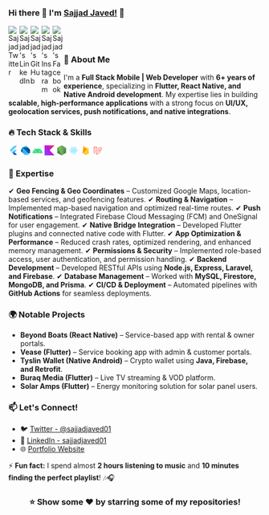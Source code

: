 ### Hi there 👋 I'm [Sajjad Javed!](https://sajjadjaved01.github.io/portfolio/) 👋

<a href="https://twitter.com/sajjadjaved01">
  <img align="left" alt="Sajjad Twitter" width="22px" src="https://cdn.jsdelivr.net/npm/simple-icons@v3/icons/twitter.svg" />
</a>
<a href="https://linkedin.com/in/sajjadjaved01">
  <img align="left" alt="Sajjad's LinkedIn" width="22px" src="https://cdn.jsdelivr.net/npm/simple-icons@v3/icons/linkedin.svg" />
</a>
<a href="https://github.com/sajjadjaved01">
  <img align="left" alt="Sajjad's GitHub" width="22px" src="https://cdn.jsdelivr.net/npm/simple-icons@v3/icons/github.svg" />
</a>
<a href="https://instagram.com/sajjadjavedofficial/">
  <img align="left" alt="Sajjad's Instagram" width="22px" src="https://cdn.jsdelivr.net/npm/simple-icons@v3/icons/instagram.svg" />
</a>
<a href="https://www.facebook.com/sajjadjavedofficial/">
  <img align="left" alt="Sajjad's Facebook" width="22px" src="https://cdn.jsdelivr.net/npm/simple-icons@v3/icons/facebook.svg" />
</a>

<br/>
<br/>

### 🚀 About Me

I'm a **Full Stack Mobile | Web Developer** with **6+ years of experience**, specializing in **Flutter, React Native, and Native Android development**. My expertise lies in building **scalable, high-performance applications** with a strong focus on **UI/UX, geolocation services, push notifications, and native integrations**.

### 🔥 Tech Stack & Skills

<code><img height="20" src="https://raw.githubusercontent.com/github/explore/80688e429a7d4ef2fca1e82350fe8e3517d3494d/topics/flutter/flutter.png"></code>
<code><img height="20" src="https://raw.githubusercontent.com/github/explore/80688e429a7d4ef2fca1e82350fe8e3517d3494d/topics/dart/dart.png"></code>
<code><img height="20" src="https://raw.githubusercontent.com/github/explore/80688e429a7d4ef2fca1e82350fe8e3517d3494d/topics/android/android.png"></code>
<code><img height="20" src="https://raw.githubusercontent.com/github/explore/80688e429a7d4ef2fca1e82350fe8e3517d3494d/topics/kotlin/kotlin.png"></code>
<code><img height="20" src="https://raw.githubusercontent.com/github/explore/80688e429a7d4ef2fca1e82350fe8e3517d3494d/topics/nodejs/nodejs.png"></code>
<code><img height="20" src="https://raw.githubusercontent.com/github/explore/80688e429a7d4ef2fca1e82350fe8e3517d3494d/topics/react/react.png"></code>
<code><img height="20" src="https://raw.githubusercontent.com/github/explore/80688e429a7d4ef2fca1e82350fe8e3517d3494d/topics/firebase/firebase.png"></code>
<code><img height="20" src="https://raw.githubusercontent.com/github/explore/80688e429a7d4ef2fca1e82350fe8e3517d3494d/topics/laravel/laravel.png"></code>

### 🔧 Expertise

✔ **Geo Fencing & Geo Coordinates** – Customized Google Maps, location-based services, and geofencing features.
✔ **Routing & Navigation** – Implemented map-based navigation and optimized real-time routes.
✔ **Push Notifications** – Integrated Firebase Cloud Messaging (FCM) and OneSignal for user engagement.
✔ **Native Bridge Integration** – Developed Flutter plugins and connected native code with Flutter.
✔ **App Optimization & Performance** – Reduced crash rates, optimized rendering, and enhanced memory management.
✔ **Permissions & Security** – Implemented role-based access, user authentication, and permission handling.
✔ **Backend Development** – Developed RESTful APIs using **Node.js, Express, Laravel, and Firebase**.
✔ **Database Management** – Worked with **MySQL, Firestore, MongoDB, and Prisma**.
✔ **CI/CD & Deployment** – Automated pipelines with **GitHub Actions** for seamless deployments.

### 🌍 Notable Projects

- **Beyond Boats (React Native)** – Service-based app with rental & owner portals.
- **Vease (Flutter)** – Service booking app with admin & customer portals.
- **Tyslin Wallet (Native Android)** – Crypto wallet using **Java, Firebase, and Retrofit**.
- **Buraq Media (Flutter)** – Live TV streaming & VOD platform.
- **Solar Amps (Flutter)** – Energy monitoring solution for solar panel users.

### 📫 Let's Connect!
- 🐦 [Twitter - @sajjadjaved01](https://twitter.com/sajjadjaved01)
- 💼 [LinkedIn - sajjadjaved01](https://linkedin.com/in/sajjadjaved01)
- 🌐 [Portfolio Website](https://sajjadjaved01.github.io/portfolio/)

⚡ **Fun fact:** I spend almost **2 hours listening to music** and **10 minutes finding the perfect playlist**! 🎶🎧

<div align="center">

### ⭐ Show some ❤️ by starring some of my repositories!

</div>
